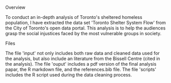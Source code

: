 Overview 

To conduct an in-depth analysis of Toronto's sheltered homeless population, I have extracted the data set 'Toronto Shelter System Flow' from the City of Toronto's open data portal. This analysis is to help the audiences grasp the social injustices faced by the most vulnerable groups in society.


Files

The file 'input' not only includes both raw data and cleaned data used for the analysis, but also include an literature from the Bissell Centre (cited in the analysis).
The file 'ouput' includes a pdf version of the final analysis papar, the R markdown file, and the references.bib file.
The file 'scripts' includes the R script used during the data cleaning process. 
